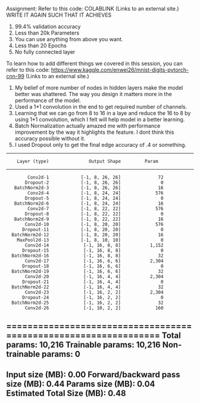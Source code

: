 Assignment:
Refer to this code: COLABLINK (Links to an external site.)
WRITE IT AGAIN SUCH THAT IT ACHIEVES
1. 99.4% validation accuracy
2. Less than 20k Parameters
3. You can use anything from above you want. 
4. Less than 20 Epochs
5. No fully connected layer

To learn how to add different things we covered in this session, 
you can refer to this code: https://www.kaggle.com/enwei26/mnist-digits-pytorch-cnn-99 (Links to an external site.) 

1. My belief of more number of nodes in hidden layers make the model better was shattered. The way you design it 
   matters more in the performance of the model.
2. Used a 1*1 convolution in the end to get required number of channels.
3. Learning that we can go from 8 to 16 in a laye and reduce the 16 to 8 by using 1*1 convolution, which I felt will help model
   in a better learning.
4. Batch Normalization actually amazed me with performance improvement by the way it highlights the feature. I dont think this
   accuracy possible without it.
5. I used Dropout only to get the final edge accuracy of .4 or something.

----------------------------------------------------------------
        Layer (type)               Output Shape         Param
----------------------------------------------------------------
            Conv2d-1            [-1, 8, 26, 26]              72
           Dropout-2            [-1, 8, 26, 26]               0
       BatchNorm2d-3            [-1, 8, 26, 26]              16
            Conv2d-4            [-1, 8, 24, 24]             576
           Dropout-5            [-1, 8, 24, 24]               0
       BatchNorm2d-6            [-1, 8, 24, 24]              16
            Conv2d-7            [-1, 8, 22, 22]             576
           Dropout-8            [-1, 8, 22, 22]               0
       BatchNorm2d-9            [-1, 8, 22, 22]              16
           Conv2d-10            [-1, 8, 20, 20]             576
          Dropout-11            [-1, 8, 20, 20]               0
      BatchNorm2d-12            [-1, 8, 20, 20]              16
        MaxPool2d-13            [-1, 8, 10, 10]               0
           Conv2d-14             [-1, 16, 8, 8]           1,152
          Dropout-15             [-1, 16, 8, 8]               0
      BatchNorm2d-16             [-1, 16, 8, 8]              32
           Conv2d-17             [-1, 16, 6, 6]           2,304
          Dropout-18             [-1, 16, 6, 6]               0
      BatchNorm2d-19             [-1, 16, 6, 6]              32
           Conv2d-20             [-1, 16, 4, 4]           2,304
          Dropout-21             [-1, 16, 4, 4]               0
      BatchNorm2d-22             [-1, 16, 4, 4]              32
           Conv2d-23             [-1, 16, 2, 2]           2,304
          Dropout-24             [-1, 16, 2, 2]               0
      BatchNorm2d-25             [-1, 16, 2, 2]              32
           Conv2d-26             [-1, 10, 2, 2]             160
================================================================
Total params: 10,216
Trainable params: 10,216
Non-trainable params: 0
----------------------------------------------------------------
Input size (MB): 0.00
Forward/backward pass size (MB): 0.44
Params size (MB): 0.04
Estimated Total Size (MB): 0.48
----------------------------------------------------------------

